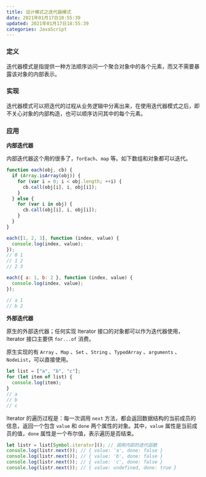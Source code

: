 ```yaml
---
title: 设计模式之迭代器模式
date: 2021年01月17日18:55:39
updated: 2021年01月17日18:55:39
categories: JavaScript
---
```


### 定义

迭代器模式是指提供一种方法顺序访问一个聚合对象中的各个元素，而又不需要暴露该对象的内部表示。

### 实现

迭代器模式可以把迭代的过程从业务逻辑中分离出来，在使用迭代器模式之后，即不关心对象的内部构造，也可以顺序访问其中的每个元素。

### 应用

**内部迭代器**

内部迭代器这个用的很多了，`forEach`、`map` 等。如下数组和对象都可以迭代。

```js
function each(obj, cb) {
  if (Array.isArray(obj)) {
    for (var i = 0; i < obj.length; ++i) {
      cb.call(obj[i], i, obj[i]);
    }
  } else {
    for (var i in obj) {
      cb.call(obj[i], i, obj[i]);
    }
  }
}

each([1, 2, 3], function (index, value) {
  console.log(index, value);
});
// 0 1
// 1 2
// 2 3

each({ a: 1, b: 2 }, function (index, value) {
  console.log(index, value);
});

// a 1
// b 2
```

**外部迭代器**

原生的外部迭代器；任何实现 Iterator 接口的对象都可以作为迭代器使用，Iterator 接口主要供 `for...of` 消费。

原生实现的有 `Array` 、`Map` 、`Set` 、`String` 、`TypedArray` 、`arguments` 、`NodeList`，可以直接使用。

```js
let list = ["a", "b", "c"];
for (let item of list) {
  console.log(item);
}
// a
// b
// c
```

Iterator 的遍历过程是：每一次调用 `next` 方法，都会返回数据结构的当前成员的信息，返回一个包含 `value` 和 `done` 两个属性的对象。其中，`value` 属性是当前成员的值，`done` 属性是一个布尔值，表示遍历是否结束。

```js
let listr = list[Symbol.iterator](); // 调用内部的迭代函数
console.log(listr.next()); // { value: 'a', done: false }
console.log(listr.next()); // { value: 'b', done: false }
console.log(listr.next()); // { value: 'c', done: false }
console.log(listr.next()); // { value: undefined, done: true }
```
